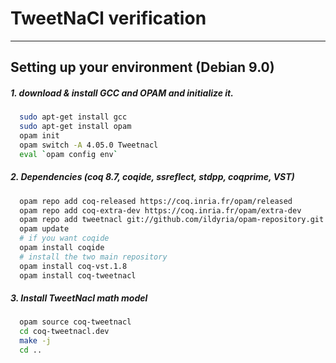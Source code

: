 # TweetNaCl verification
-------------------------------

## Setting up your environment (Debian 9.0)

##### 1. download & install GCC and OPAM and initialize it.

````bash
  sudo apt-get install gcc
  sudo apt-get install opam
  opam init
  opam switch -A 4.05.0 Tweetnacl
  eval `opam config env`
````

##### 2. Dependencies (coq 8.7, coqide, ssreflect, stdpp, coqprime, VST)

````bash
  opam repo add coq-released https://coq.inria.fr/opam/released
  opam repo add coq-extra-dev https://coq.inria.fr/opam/extra-dev
  opam repo add tweetnacl git://github.com/ildyria/opam-repository.git
  opam update
  # if you want coqide
  opam install coqide
  # install the two main repository
  opam install coq-vst.1.8
  opam install coq-tweetnacl
````

##### 3. Install TweetNacl math model

````bash
  opam source coq-tweetnacl
  cd coq-tweetnacl.dev
  make -j
  cd ..
````

